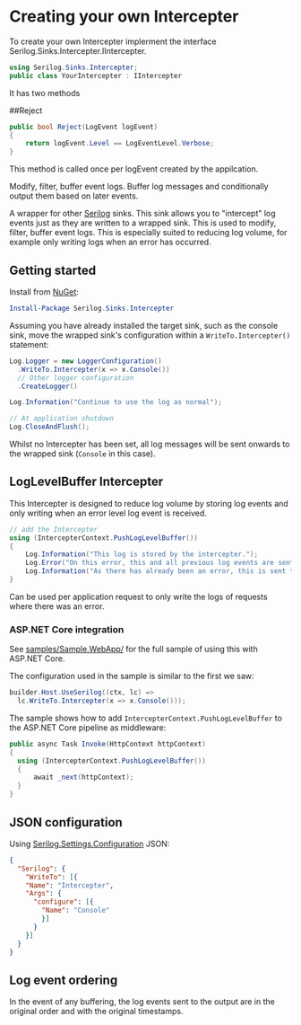 # Creating your own Intercepter

To create your own Intercepter implerment the interface Serilog.Sinks.Intercepter.IIntercepter.

```csharp
using Serilog.Sinks.Intercepter;
public class YourIntercepter : IIntercepter
```

It has two methods

##Reject

```csharp
public bool Reject(LogEvent logEvent)
{
    return logEvent.Level == LogEventLevel.Verbose;
}
```

This method is called once per logEvent created by the appilcation. 




Modify, filter, buffer event logs. Buffer log messages and conditionally output them based on later events.

A wrapper for other [Serilog](https://serilog.net) sinks. This sink allows you to "intercept" log events just as they are written to a wrapped sink. This is used to modify, filter, buffer event logs. This is especially suited to reducing log volume, for example only writing logs when an error has occurred.

## Getting started

Install from [NuGet](https://nuget.org/packages/serilog.sinks.intercepter):

```powershell
Install-Package Serilog.Sinks.Intercepter
```

Assuming you have already installed the target sink, such as the console sink, move the wrapped sink's configuration within a `WriteTo.Intercepter()` statement:

```csharp
Log.Logger = new LoggerConfiguration()
  .WriteTo.Intercepter(x => x.Console())
  // Other logger configuration
  .CreateLogger()

Log.Information("Continue to use the log as normal");

// At application shutdown
Log.CloseAndFlush();
```

Whilst no Intercepter has been set, all log messages will be sent onwards to the wrapped sink (`Console` in this case).

## LogLevelBuffer Intercepter

This Intercepter is designed to reduce log volume by storing log events and only writing when an error level log event is received.

```csharp
// add the Intercepter
using (IntercepterContext.PushLogLevelBuffer())
{
    Log.Information("This log is stored by the intercepter.");
    Log.Error("On this error, this and all previous log events are sent to the wrapped sink");
    Log.Information("As there has already been an error, this is sent to");
}
```

Can be used per application request to only write the logs of requests where there was an error.

### ASP.NET Core integration

See [samples/Sample.WebApp/](https://github.com/DanHarltey/Serilog.Sinks.Intercepter/tree/main/samples) for the full sample of using this with ASP.NET Core.

The configuration used in the sample is similar to the first we saw:
```csharp
builder.Host.UseSerilog((ctx, lc) =>
  lc.WriteTo.Intercepter(x => x.Console()));
```

The sample shows how to add `IntercepterContext.PushLogLevelBuffer` to the ASP.NET Core pipeline as middleware:

```csharp
public async Task Invoke(HttpContext httpContext)
{
  using (IntercepterContext.PushLogLevelBuffer())
  {
      await _next(httpContext);
  }
}
```

## JSON configuration

Using [Serilog.Settings.Configuration](https://github.com/serilog/serilog-settings-configuration) JSON:

```json
{
  "Serilog": {
    "WriteTo": [{
    "Name": "Intercepter",
    "Args": {
      "configure": [{
        "Name": "Console"
        }]
      }
    }]
  }
}
```

## Log event ordering

In the event of any buffering, the log events sent to the output are in the original order and with the original timestamps.
